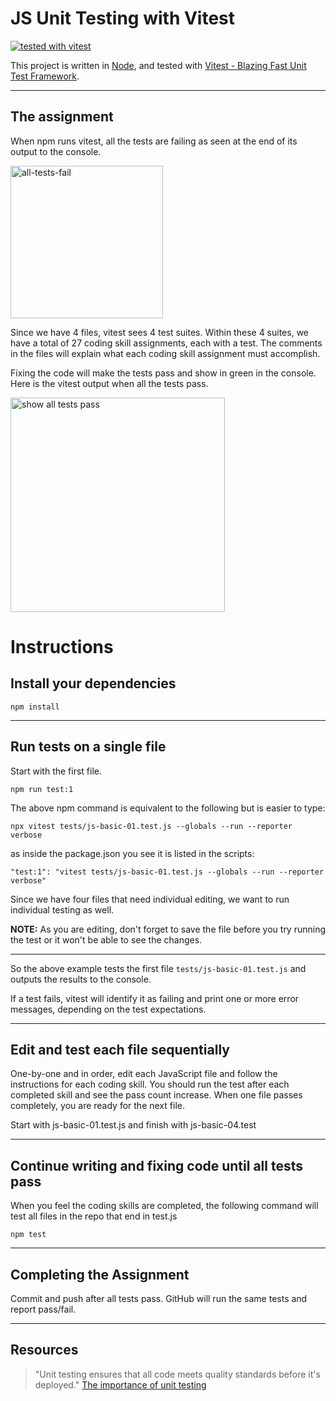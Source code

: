 # JS Unit Testing with Vitest

[![tested with vitest](https://img.shields.io/badge/tested_with-vitest-99424f.svg)](https://vitest.dev/)

This project is written in [Node](https://nodejs.org/en/), and tested with [Vitest - Blazing Fast Unit Test Framework](https://vitestjs.io/).

---

## The assignment

When npm runs vitest, all the tests are failing as seen at the end of its output to the console.

<img width="244" alt="all-tests-fail" src="https://user-images.githubusercontent.com/13385801/132997415-a6f54977-b168-45ad-8c89-23b1cdceecec.png">

Since we have 4 files, vitest sees 4 test suites. Within these 4 suites, we have a total of 27 coding skill assignments, each with a test. The comments in the files will explain what each coding skill assignment must accomplish.

Fixing the code will make the tests pass and show in green in the console. Here is the vitest output when all the tests pass.

<img width="343" alt="show all tests pass" src="https://user-images.githubusercontent.com/13385801/132997600-7ff5f3a3-d606-4b89-8843-8ef0a3cd8c54.png">

# Instructions

## Install your dependencies

`npm install`

---

## Run tests on a single file

Start with the first file.

`npm run test:1`

The above npm command is equivalent to the following but is easier to type:

`npx vitest tests/js-basic-01.test.js --globals --run --reporter verbose`

as inside the package.json you see it is listed in the scripts:

`"test:1": "vitest tests/js-basic-01.test.js --globals --run --reporter verbose"`

Since we have four files that need individual editing, we want to run individual testing as well.

**NOTE:** As you are editing, don't forget to save the file before you try running the test or it won't be able to see the changes.

---

So the above example tests the first file `tests/js-basic-01.test.js` and outputs the results to the console.

If a test fails, vitest will identify it as failing and print one or more error messages, depending on the test expectations.

---

## Edit and test each file sequentially

One-by-one and in order, edit each JavaScript file and follow the instructions for each coding skill. You should run the test after each completed skill and see the pass count increase. When one file passes completely, you are ready for the next file.

Start with js-basic-01.test.js and finish with js-basic-04.test

---

## Continue writing and fixing code until all tests pass

When you feel the coding skills are completed, the following command will test all files in the repo that end in test.js

`npm test`

---

## Completing the Assignment

Commit and push after all tests pass. GitHub will run the same tests and report pass/fail.

---

## Resources

> "Unit testing ensures that all code meets quality standards before it's deployed."
> [The importance of unit testing](https://fortegrp.com/the-importance-of-unit-testing/)
